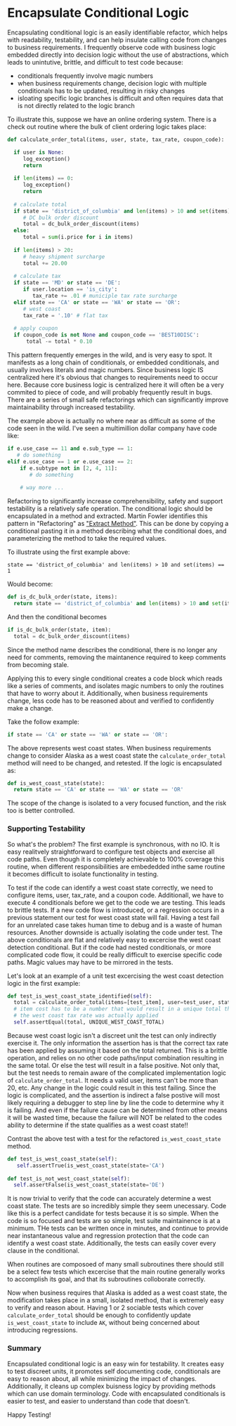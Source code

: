 # Encapsulate Conditional Logic

Encapsulating conditional logic is an easily identifiable refactor, which helps with readability, testability, and can help insulate calling code from changes to business requirements.  I frequently observe code with business logic embedded directly into decision logic without the use of abstractions, which leads to unintutive, brittle, and difficult to test code because:
- conditionals frequently involve magic numbers
- when business requirements change, decision logic with multiple conditionals has to be updated, resulting in risky changes
- isloating specific logic branches is difficult and often requires data that is not directly related to the logic branch

To illustrate this, suppose we have an online ordering system.  There is a check out routine where the bulk of client ordering logic takes place:


```python
def calculate_order_total(items, user, state, tax_rate, coupon_code):

  if user is None:
     log_exception()
     return
  
  if len(items) == 0:
     log_exception()
     return
     
  # calculate total
  if state == 'district_of_columbia' and len(items) > 10 and set(items) == 1:
     # DC bulk order discount
     total = dc_bulk_order_discount(items)
  else:
     total = sum(i.price for i in items)
     
  if len(items) > 20:
     # heavy shipment surcharge
     total += 20.00
     
  # calculate tax
  if state == 'MD' or state == 'DE':
     if user.location == 'is_city':
        tax_rate += .01 # municiple tax rate surcharge
  elif state == 'CA' or state == 'WA' or state == 'OR':
     # west coast
     tax_rate = '.10' # flat tax
     
  # apply coupon
  if coupon_code is not None and coupon_code == 'BEST10DISC':
      total -= total * 0.10
```

This pattern frequently emerges in the wild, and is very easy to spot.  It manifests as a long chain of conditionals, or embedded conditionals, and usually involves literals and magic numbers.  Since business logic IS centralized here it's obvious that changes to requirements need to occur here.  Because core business logic is centralized here it will often be a very commited to piece of code, and will probably frequently result in bugs.   There are a series of small safe refactorings which can significantly improve maintainability through increased testability.

The example above is actually no where near as difficult as some of the code seen in the wild.  I've seen a multimillion dollar company have code like:

```python
if e.use_case == 11 and e.sub_type == 1:
   # do something 
elif e.use_case == 1 or e.use_case == 2:
    if e.subtype not in [2, 4, 11]:
       # do something
       
    # way more ...
```

Refactoring to significantly increase comprehensibility, safety and support testability is a relatively safe operation.  The conditional logic should be encapsulated in a method and extracted.  Martin Fowler identifies this pattern in "Refactoring" as ["Extract Method"](https://refactoring.com/catalog/extractMethod.html). This can be done by copying a conditional pasting it in a method describing what the conditional does, and parameterizing the method to take the required values. 

To illustrate using the first example above:

`state == 'district_of_columbia' and len(items) > 10 and set(items) == 1`

Would become:

```python
def is_dc_bulk_order(state, items):
  return state == 'district_of_columbia' and len(items) > 10 and set(items) == 1
```

And then the conditional becomes 

```python
if is_dc_bulk_order(state, item):
  total = dc_bulk_order_discount(items)
```

Since the method name describes the conditional, there is no longer any need for comments, removing the maintanence required to keep comments from becoming stale.

Applying this to every single conditional creates a code block which reads like a series of comments, and isolates magic numbers to only the routines that have to worry about it.  Additionally, when business requirements change, less code has to be reasoned about and verified to confidently make a change.

Take the follow example:

```python
if state == 'CA' or state == 'WA' or state == 'OR':
```

The above represents west coast states.  When business requirements change to consider Alaska as a west coast state the `calculate_order_total` method will need to be changed, and retested.  If the logic is encapsulated as:

```python
def is_west_coast_state(state):
  return state == 'CA' or state == 'WA' or state == 'OR'
```

The scope of the change is isolated to a very focused function, and the risk too is better controlled.



### Supporting Testability

So what's the problem? The first example is synchronous, with no IO.  It is easy realitvely straightforward to configure test objects and exercise all code paths.  Even though it is completely achievable to 100% coverage this routine, when different responsibilities are embededded inthe same routine it becomes difficult to isolate functionality in testing.

To test if the code can identify a west coast state correctly, we need to configure items, user, tax_rate, and a coupon code.  Additionall, we have to execute 4 conditionals before we get to the code we are testing.  This leads to brittle tests. If a new code flow is introduced, or a regression occurs in a previous statement our test for west coast state will fail.  Having a test fail for an unrelated case takes human time to debug and is a waste of human resources.  Another downside is actually isolating the code under test.  The above conditionals are flat and relatively easy to excercise the west coast detection conditional.  But if the code had nested conditionals, or more complicated code flow, it could be really difficult to exercise specific code paths.  Magic values may have to be mirrored in the tests.

Let's look at an example of a unit test excercising the west coast detection logic in the first example:

```python
def test_is_west_coast_state_identified(self):
  total = calculate_order_total(items=[test_item], user=test_user, state='CA', tax_rate=0, coupon_code=None)
  # item cost has to be a number that would result in a unique total that would verify that
  # the west coast tax rate was actually applied
  self.assertEqual(total, UNIQUE_WEST_COAST_TOTAL)
```

Because west coast logic isn't a discreet unit the test can only indirectly exercise it.  The only information the assertion has is that the correct tax rate has been applied by assuming it based on the total returned.  This is a brittle operation, and relies on no other code paths/input combination resulting in the same total.  Or else the test will result in a false positive.  Not only that, but the test needs to remain aware of the complicated implementation logic of `calculate_order_total`.  It needs a valid user, items can't be more than 20, etc.  Any change in the logic could result in this test failing.  Since the logic is complicated, and the assertion is indirect a false postive will most likely requiring a debugger to step line by line the code to determine why it is failing.  And even if the failure cause can be determined from other means it will be wasted time, because the failure will NOT be related to the codes ability to determine if the state qualifies as a west coast state!!

Contrast the above test with a test for the refactored `is_west_coast_state` method.

```python
def test_is_west_coast_state(self):
   self.assertTrue(is_west_coast_state(state='CA')
   
def test_is_not_west_coast_state(self):
  self.assertFalse(is_west_coast_state(state='DE')
```

It is now trivial to verify that the code can accurately determine a west coast state.  The tests are so incredibly simple they seem unecessary.  Code like this is a perfect candidate for tests because it is so simple.  When the code is so focused and tests are so simple, test suite maintainence is at a minimum.  THe tests can be written once in minutes, and continue to provide near instantaneous value and regression protection that the code can identify a west coast state.  Additionally, the tests can easily cover every clause in the conditional.

When routines are composoed of many small subroutines there should still be a select few tests which excercise that the main routine generally works to accomplish its goal, and that its subroutines colloborate correctly.

Now when business requires that Alaska is added as a west coast state, the modification takes place in a small, isolated method, that is extremely easy to verify and reason about.  Having 1 or 2 sociable tests which cover `calculate_order_total` should be enough to confidently update `is_west_coast_state` to include `AK`, without being concerned about introducing regressions.

### Summary

Encapsulated conditional logic is an easy win for testability.  It creates easy to test discreet units, it promotes self documenting code, conditionals are easy to reason about, all while minimizing the impact of changes.  Additionally, it cleans up complex buisness logicy by providing methods which can use domain terminology.  Code with encapsulated conditionals is easier to test, and easier to understand than code that doesn't.

Happy Testing!
